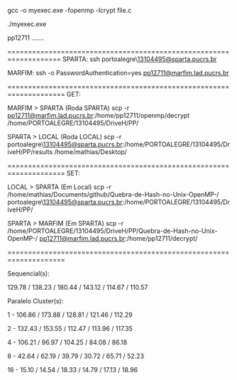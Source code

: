 gcc -o myexec.exe -fopenmp -lcrypt file.c

./myexec.exe

 pp12711
 .......




===================================================================
SPARTA:
ssh portoalegre\\13104495@sparta.pucrs.br

MARFIM:
ssh -o PasswordAuthentication=yes pp12711@marfim.lad.pucrs.br

====================================================================
GET:

MARFIM > SPARTA (Roda SPARTA)
scp -r  pp12711@marfim.lad.pucrs.br:/home/pp12711/openmp/decrypt /home/PORTOALEGRE/13104495/DriveH/PP/<nome pasta>

SPARTA > LOCAL (Roda LOCAL)
scp -r  portoalegre\\13104495@sparta.pucrs.br:/home/PORTOALEGRE/13104495/DriveH/PP/results /home/mathias/Desktop/

====================================================================
SET:

LOCAL > SPARTA (Em Local)
scp -r  /home/mathias/Documents/github/Quebra-de-Hash-no-Unix-OpenMP-/ portoalegre\\13104495@sparta.pucrs.br:/home/PORTOALEGRE/13104495/DriveH/PP/

SPARTA > MARFIM (Em SPARTA)
scp -r  /home/PORTOALEGRE/13104495/DriveH/PP/Quebra-de-Hash-no-Unix-OpenMP-/ pp12711@marfim.lad.pucrs.br:/home/pp12711/decrypt/

====================================================================

Sequencial(s):

129.78 / 138.23 / 180.44 / 143.12 / 114.67 / 110.57

Paralelo Cluster(s):

1 - 106.86 / 173.88 / 128.81 / 121.46 / 112.29

2 - 132.43 / 153.55 / 112.47 / 113.96 / 117.35

4 - 106.21 / 96.97 / 104.25 / 84.08 / 86.18

8 - 42.64 / 62.19 / 39.79 / 30.72 / 65.71 / 52.23

16 - 15.10 / 14.54 / 18.33 / 14.79 / 17.13 / 18.96 







